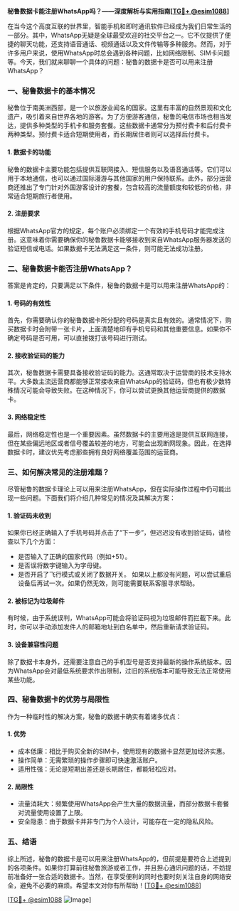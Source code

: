 **秘鲁数据卡能注册WhatsApp吗？——深度解析与实用指南[[TG💪+ @esim1088](https://t.me/s/esim1088)]**

在当今这个高度互联的世界里，智能手机和即时通讯软件已经成为我们日常生活的一部分。其中，WhatsApp无疑是全球最受欢迎的社交平台之一。它不仅提供了便捷的聊天功能，还支持语音通话、视频通话以及文件传输等多种服务。然而，对于许多用户来说，使用WhatsApp时总会遇到各种问题，比如网络限制、SIM卡问题等。今天，我们就来聊聊一个具体的问题：秘鲁的数据卡是否可以用来注册WhatsApp？

### 一、秘鲁数据卡的基本情况

秘鲁位于南美洲西部，是一个以旅游业闻名的国家。这里有丰富的自然景观和文化遗产，吸引着来自世界各地的游客。为了方便游客通信，秘鲁的电信市场也相当发达，提供多种类型的手机卡和服务套餐。这些数据卡通常分为预付费卡和后付费卡两种类型。预付费卡适合短期使用者，而长期居住者则可以选择后付费卡。

#### 1. 数据卡的功能
秘鲁的数据卡主要功能包括提供互联网接入、短信服务以及语音通话等。它们可以用于本地通信，也可以通过国际漫游与其他国家的用户保持联系。此外，部分运营商还推出了专门针对外国游客设计的套餐，包含较高的流量额度和较低的价格，非常适合短期旅行者使用。

#### 2. 注册要求
根据WhatsApp官方的规定，每个账户必须绑定一个有效的手机号码才能完成注册。这意味着你需要确保你的秘鲁数据卡能够接收到来自WhatsApp服务器发送的验证短信或电话。如果数据卡无法满足这一条件，则可能无法成功注册。

### 二、秘鲁数据卡能否注册WhatsApp？

答案是肯定的，只要满足以下条件，秘鲁的数据卡是可以用来注册WhatsApp的：

#### 1. 号码的有效性
首先，你需要确认你的秘鲁数据卡所分配的号码是真实且有效的。通常情况下，购买数据卡时会附带一张卡片，上面清楚地印有手机号码和其他重要信息。如果你不确定号码是否可用，可以直接拨打该号码进行测试。

#### 2. 接收验证码的能力
其次，秘鲁数据卡需要具备接收验证码的能力。这通常取决于运营商的技术支持水平。大多数主流运营商都能够正常接收来自WhatsApp的验证码，但也有极少数特殊情况可能会导致失败。在这种情况下，你可以尝试更换其他运营商提供的数据卡。

#### 3. 网络稳定性
最后，网络稳定性也是一个重要因素。虽然数据卡的主要用途是提供互联网连接，但在某些偏远地区或者信号覆盖较差的地方，可能会出现断网现象。因此，在选择数据卡时，建议优先考虑那些拥有良好网络覆盖范围的运营商。

### 三、如何解决常见的注册难题？

尽管秘鲁的数据卡理论上可以用来注册WhatsApp，但在实际操作过程中仍可能出现一些问题。下面我们将介绍几种常见的情况及其解决方案：

#### 1. 验证码未收到
如果你已经正确输入了手机号码并点击了“下一步”，但迟迟没有收到验证码，请检查以下几个方面：
- 是否输入了正确的国家代码（例如+51）。
- 是否误将数字键输入为字母键。
- 是否开启了飞行模式或关闭了数据开关。
如果以上都没有问题，可以尝试重启设备后再试一次。如果仍然无效，则可能需要联系客服寻求帮助。

#### 2. 被标记为垃圾邮件
有时候，由于系统误判，WhatsApp可能会将验证码视为垃圾邮件而拦截下来。此时，你可以手动添加发件人的邮箱地址到白名单中，然后重新请求验证码。

#### 3. 设备兼容性问题
除了数据卡本身外，还需要注意自己的手机型号是否支持最新的操作系统版本。因为WhatsApp会对最低系统要求作出限制，过旧的系统版本可能导致无法正常使用某些功能。

### 四、秘鲁数据卡的优势与局限性

作为一种临时性的解决方案，秘鲁的数据卡确实有着诸多优点：

#### 1. 优势
- 成本低廉：相比于购买全新的SIM卡，使用现有的数据卡显然更加经济实惠。
- 操作简单：无需繁琐的操作步骤即可快速激活账户。
- 适用性强：无论是短期出差还是长期居住，都能轻松应对。

#### 2. 局限性
- 流量消耗大：频繁使用WhatsApp会产生大量的数据流量，而部分数据卡套餐对流量使用设置了上限。
- 安全隐患：由于数据卡并非专门为个人设计，可能存在一定的隐私风险。

### 五、结语

综上所述，秘鲁的数据卡是可以用来注册WhatsApp的，但前提是要符合上述提到的各项条件。如果你打算前往秘鲁旅游或者工作，并且担心通讯问题的话，不妨提前准备好一张合适的数据卡。当然，在享受便利的同时也要时刻关注自身的网络安全，避免不必要的麻烦。希望本文对你有所帮助！[[TG💪+ @esim1088](https://t.me/s/esim1088)]

[[TG💪+ @esim1088](https://t.me/s/esim1088) ![Image](https://i.postimg.cc/4NQfJmqS/Snipaste-2025-05-13-00-14-12.png)]
